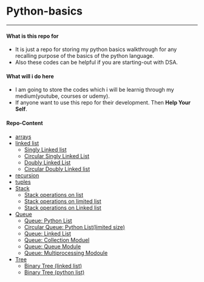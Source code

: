 # Python-basics

---

#### What is this repo for

- It is just a repo for storing my python basics walkthrough for any recalling purpose of the basics of the python language.
- Also these codes can be helpful if you are starting-out with DSA.

#### What will i do here

- I am going to store the codes which i will be learnig through my medium(youtube, courses or udemy).
- If anyone want to use this repo for their development. Then **Help Your Self**.

#### Repo-Content

- [arrays](./array/)
- [linked list](./linkedList/)
  - [Singly Linked list](./linkedList/demo.py)
  - [Circular Singly Linked List](./linkedList/circularSLL/demo.py)
  - [Doubly Linked List](./linkedList/DLL/demp.py)
  - [Circular Doubly Linked list](./linkedList/CDDL/demo.py)
- [recursion](./recursion/)
- [tuples](./tuples/demo.py)
- [Stack](./stack/)
  - [Stack operations on list](./stack/StackList.py)
  - [Stack operations on limited list](./stack/StackListLimited.py)
  - [Stack operations on Linked list](./stack/StackLinkedList.py)
- [Queue](./queue/)
  - [Queue: Python List](./queue/QueueNoSize.py)
  - [Circular Queue: Python List(limited size)](./queue/QueueWithCapacity.py)
  - [Queue: Linked List](./queue/QueueLinkedList.py)
  - [Queue: Collection Moduel](./queue/Deque.py)
  - [Queue: Queue Module](./queue/QueueModule.py)
  - [Queue: Multiprocessing Modoule](./queue/MultiprocessingQueue.py)
- [Tree](./tree/CreateTree.py)
  - [Binary Tree (linked list)](./tree/Binary-Tree/BinaryTree.py)
  - [Binary Tree (python list)](./tree/Binary-Tree/with_list/BinaryTree.py)
